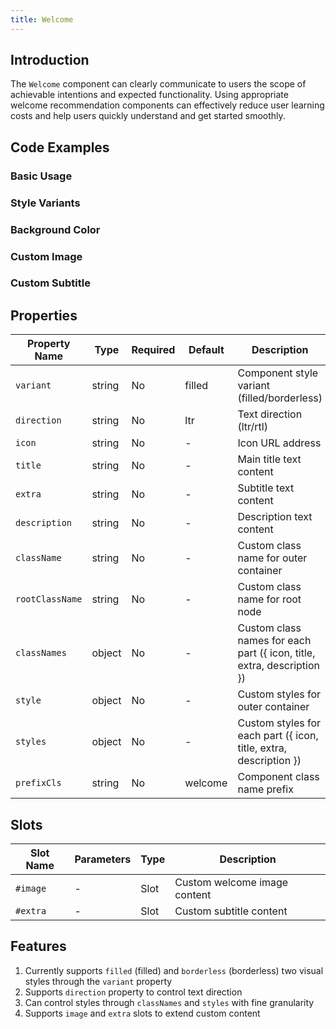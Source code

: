 ```yaml
---
title: Welcome
---
```


## Introduction

The `Welcome` component can clearly communicate to users the scope of achievable intentions and expected functionality. Using appropriate welcome recommendation components can effectively reduce user learning costs and help users quickly understand and get started smoothly.

## Code Examples

### Basic Usage

<demo src="./demos/base.vue"></demo>

### Style Variants

<demo src="./demos/variant.vue"></demo>

### Background Color

<demo src="./demos/bg.vue"></demo>

### Custom Image

<demo src="./demos/image.vue"></demo>

### Custom Subtitle

<demo src="./demos/extra.vue"></demo>

## Properties

| Property Name   | Type   | Required | Default | Description                                                            |
| --------------- | ------ | -------- | ------- | ---------------------------------------------------------------------- |
| `variant`       | string | No       | filled  | Component style variant (filled/borderless)                            |
| `direction`     | string | No       | ltr     | Text direction (ltr/rtl)                                               |
| `icon`          | string | No       | -       | Icon URL address                                                       |
| `title`         | string | No       | -       | Main title text content                                                |
| `extra`         | string | No       | -       | Subtitle text content                                                  |
| `description`   | string | No       | -       | Description text content                                               |
| `className`     | string | No       | -       | Custom class name for outer container                                  |
| `rootClassName` | string | No       | -       | Custom class name for root node                                        |
| `classNames`    | object | No       | -       | Custom class names for each part ({ icon, title, extra, description }) |
| `style`         | object | No       | -       | Custom styles for outer container                                      |
| `styles`        | object | No       | -       | Custom styles for each part ({ icon, title, extra, description })      |
| `prefixCls`     | string | No       | welcome | Component class name prefix                                            |

## Slots

| Slot Name | Parameters | Type | Description                  |
| --------- | ---------- | ---- | ---------------------------- |
| `#image`  | -          | Slot | Custom welcome image content |
| `#extra`  | -          | Slot | Custom subtitle content      |

## Features

1. Currently supports `filled` (filled) and `borderless` (borderless) two visual styles through the `variant` property
2. Supports `direction` property to control text direction
3. Can control styles through `classNames` and `styles` with fine granularity
4. Supports `image` and `extra` slots to extend custom content
